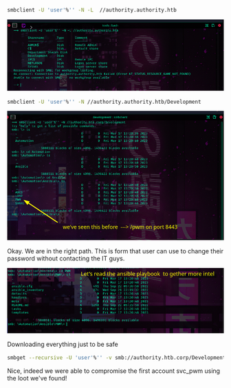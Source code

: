 ```sh
smbclient -U 'user'%'' -N -L  //authority.authority.htb
```
![](images/shares.png)

```sh
smbclient -U 'user'%'' -N //authority.authority.htb/Development
```

![](images/pwm.png)

Okay. We are in the right path. This is form that user can use to change their password
without contacting the IT guys.

![](images/playbook.png)

Downloading everything just to be safe 
```sh
smbget --recursive -U 'user'%'' -v smb://authority.htb.corp/Development 
```

Nice, indeed we were able to compromise the first account svc_pwm using the loot we've
found!

